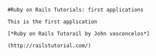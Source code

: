      #Ruby on Rails Tutorials: first applications

     This is the first application

     [*Ruby on Rails Tutorail by John vasconcelos*]

     (http://railstutorial.com/)